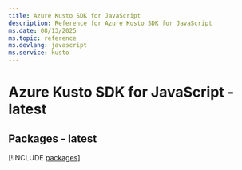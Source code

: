 ```yaml
---
title: Azure Kusto SDK for JavaScript
description: Reference for Azure Kusto SDK for JavaScript
ms.date: 08/13/2025
ms.topic: reference
ms.devlang: javascript
ms.service: kusto
---
```

# Azure Kusto SDK for JavaScript - latest
## Packages - latest
[!INCLUDE [packages](kusto-index.md)]
